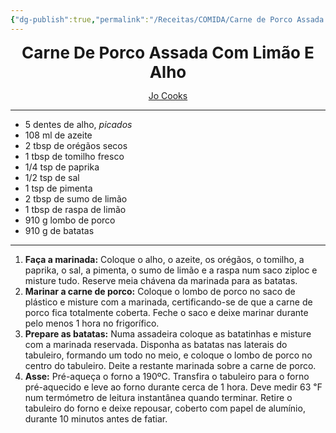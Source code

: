 ```yaml
---
{"dg-publish":true,"permalink":"/Receitas/COMIDA/Carne de Porco Assada com Limão e Alho/"}
---
```


<div style="text-align: center;"> <span style="font-size: 26px;"><b> Carne De Porco Assada Com Limão E Alho </b></span> </div>

<span class="center"> <center> [Jo Cooks](https://www.jocooks.com/recipes/lemon-garlic-roasted-pork-loin/)</center></span>

---
- 5 dentes de alho, *picados* 
- 108 ml de azeite 
- 2 tbsp de orégãos secos
- 1 tbsp de tomilho fresco
- 1/4 tsp de paprika
- 1/2 tsp de sal
- 1 tsp de pimenta
- 2 tbsp de sumo de limão
- 1 tbsp de raspa de limão
- 910 g lombo de porco 
- 910 g de batatas

---

1. **Faça a marinada:** Coloque o alho, o azeite, os orégãos, o tomilho, a paprika, o sal, a pimenta, o sumo de limão e a raspa num saco ziploc e misture tudo. Reserve meia chávena da marinada para as batatas.
2. **Marinar a carne de porco:** Coloque o lombo de porco no saco de plástico e misture com a marinada, certificando-se de que a carne de porco fica totalmente coberta. Feche o saco e deixe marinar durante pelo menos 1 hora no frigorífico.
3. **Prepare as batatas:** Numa assadeira coloque as batatinhas e misture com a marinada reservada. Disponha as batatas nas laterais do tabuleiro, formando um todo no meio, e coloque o lombo de porco no centro do tabuleiro. Deite a restante marinada sobre a carne de porco.
4. **Asse:** Pré-aqueça o forno a 190ºC. Transfira o tabuleiro para o forno pré-aquecido e leve ao forno durante cerca de 1 hora. Deve medir 63 ℉ num termómetro de leitura instantânea quando terminar. Retire o tabuleiro do forno e deixe repousar, coberto com papel de alumínio, durante 10 minutos antes de fatiar.